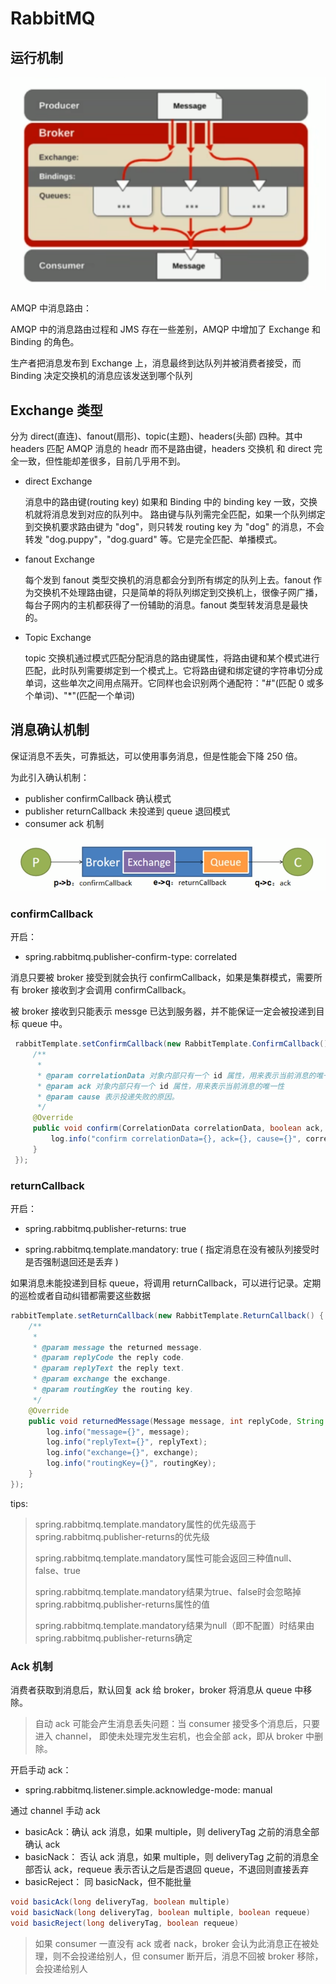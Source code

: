 # RabbitMQ

## 运行机制

![图 1](../../.image/3848fc9397847f7b260ec211b923b073872a8790d26248479958c5513c27e271.png)  


AMQP 中消息路由：

AMQP 中的消息路由过程和 JMS 存在一些差别，AMQP 中增加了 Exchange 和 Binding 的角色。

生产者把消息发布到 Exchange 上，消息最终到达队列并被消费者接受，而 Binding 决定交换机的消息应该发送到哪个队列

## Exchange 类型

分为 direct(直连)、fanout(扇形)、topic(主题)、headers(头部) 四种。其中 headers 匹配 AMQP 消息的 headr 而不是路由键，headers 交换机 和 direct 完全一致，但性能却差很多，目前几乎用不到。

- direct Exchange
  
  消息中的路由键(routing key) 如果和 Binding 中的 binding key 一致，交换机就将消息发到对应的队列中。
  路由键与队列需完全匹配，如果一个队列绑定到交换机要求路由键为 "dog"，则只转发 routing key 为 "dog" 的消息，不会转发 "dog.puppy"，"dog.guard" 等。它是完全匹配、单播模式。

- fanout Exchange
  
  每个发到 fanout 类型交换机的消息都会分到所有绑定的队列上去。fanout 作为交换机不处理路由键，只是简单的将队列绑定到交换机上，很像子网广播，每台子网内的主机都获得了一份辅助的消息。fanout 类型转发消息是最快的。

- Topic Exchange
  
  topic 交换机通过模式匹配分配消息的路由键属性，将路由键和某个模式进行匹配，此时队列需要绑定到一个模式上。它将路由键和绑定键的字符串切分成单词，这些单次之间用点隔开。它同样也会识别两个通配符："#"(匹配 0 或多个单词)、"*"(匹配一个单词)

## 消息确认机制

保证消息不丢失，可靠抵达，可以使用事务消息，但是性能会下降 250 倍。

为此引入确认机制：

- publisher confirmCallback 确认模式
- publisher returnCallback 未投递到 queue 退回模式
- consumer ack 机制

![图 1](../../.image/956b2fde1e279521d43e04d86d455cc951dedbc4f862eabe60797da8a8cd3c4b.png)  

### confirmCallback

开启：

- spring.rabbitmq.publisher-confirm-type: correlated

消息只要被 broker 接受到就会执行 confirmCallback，如果是集群模式，需要所有 broker 接收到才会调用 confirmCallback。

被 broker 接收到只能表示 messge 已达到服务器，并不能保证一定会被投递到目标 queue 中。

```java
 rabbitTemplate.setConfirmCallback(new RabbitTemplate.ConfirmCallback() {
     /**
      *
      * @param correlationData 对象内部只有一个 id 属性，用来表示当前消息的唯一性
      * @param ack 对象内部只有一个 id 属性，用来表示当前消息的唯一性
      * @param cause 表示投递失败的原因。
      */
     @Override
     public void confirm(CorrelationData correlationData, boolean ack, String cause) {
         log.info("confirm correlationData={}, ack={}, cause={}", correlationData, ack, cause);
     }
 });
```

### returnCallback

开启：

- spring.rabbitmq.publisher-returns: true

- spring.rabbitmq.template.mandatory: true ( 指定消息在没有被队列接受时是否强制退回还是丢弃 )

如果消息未能投递到目标 queue，将调用 returnCallback，可以进行记录。定期的巡检或者自动纠错都需要这些数据

```java
rabbitTemplate.setReturnCallback(new RabbitTemplate.ReturnCallback() {
    /**
     *
     * @param message the returned message.
     * @param replyCode the reply code.
     * @param replyText the reply text.
     * @param exchange the exchange.
     * @param routingKey the routing key.
     */
    @Override
    public void returnedMessage(Message message, int replyCode, String replyText, String exchange, String routingKey) {
        log.info("message={}", message);
        log.info("replyText={}", replyText);
        log.info("exchange={}", exchange);
        log.info("routingKey={}", routingKey);
    }
});
```

tips:
> spring.rabbitmq.template.mandatory属性的优先级高于spring.rabbitmq.publisher-returns的优先级
>
> spring.rabbitmq.template.mandatory属性可能会返回三种值null、false、true
>
> spring.rabbitmq.template.mandatory结果为true、false时会忽略掉spring.rabbitmq.publisher-returns属性的值
>
> spring.rabbitmq.template.mandatory结果为null（即不配置）时结果由spring.rabbitmq.publisher-returns确定

### Ack 机制

消费者获取到消息后，默认回复 ack 给 broker，broker 将消息从 queue 中移除。

> 自动 ack 可能会产生消息丢失问题：当 consumer 接受多个消息后，只要进入 channel， 即使未处理完发生宕机，也会全部 ack，即从 broker 中删除。

开启手动 ack：

- spring.rabbitmq.listener.simple.acknowledge-mode: manual

通过 channel 手动 ack

- basicAck：确认 ack 消息，如果 multiple，则 deliveryTag 之前的消息全部确认 ack
- basicNack： 否认 ack 消息，如果 multiple，则 deliveryTag 之前的消息全部否认 ack，requeue 表示否认之后是否退回 queue，不退回则直接丢弃
- basicReject： 同 basicNack，但不能批量

```java
void basicAck(long deliveryTag, boolean multiple)
void basicNack(long deliveryTag, boolean multiple, boolean requeue)
void basicReject(long deliveryTag, boolean requeue)
```

> 如果 consumer 一直没有 ack 或者 nack，broker 会认为此消息正在被处理，则不会投递给别人，但 consumer 断开后，消息不回被 broker 移除，会投递给别人
